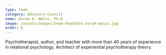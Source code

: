 ```yaml
---
type: team
category: Advisory Council
name: Avrum G. Weiss, Ph.D
image: /assets/images/team-headshot-avrum-weiss.jpg
order: 6
---
```


Psychotherapist, author, and teacher with more than 40 years of experience in relational psychology.  Architect of experiential psychotherapy theory.
